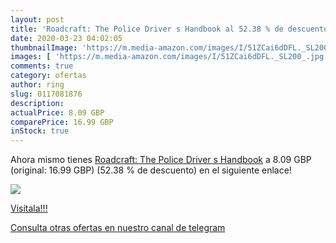 ```yaml
---
layout: post
title: 'Roadcraft: The Police Driver s Handbook al 52.38 % de descuento'
date: 2020-03-23 04:02:05
thumbnailImage: 'https://m.media-amazon.com/images/I/51ZCai6dDFL._SL200_.jpg'
images: [ 'https://m.media-amazon.com/images/I/51ZCai6dDFL._SL200_.jpg' ]
comments: true
category: ofertas
author: ring
slug: 0117081876
description:
actualPrice: 8.09 GBP
comparePrice: 16.99 GBP
inStock: true
---
```


Ahora mismo tienes [Roadcraft: The Police Driver s Handbook](https://www.amazon.co.uk/dp/0117081876/?tag=redken01-21) a 8.09 GBP (original: 16.99 GBP) (52.38 %  de descuento) en el siguiente enlace!

[![](https://m.media-amazon.com/images/I/51ZCai6dDFL._SL200_.jpg)](https://www.amazon.co.uk/dp/0117081876/?tag=redken01-21)

[Visítala!!!](https://www.amazon.co.uk/dp/0117081876/?tag=redken01-21)

[Consulta otras ofertas en nuestro canal de telegram](https://t.me/s/ofertas25)
